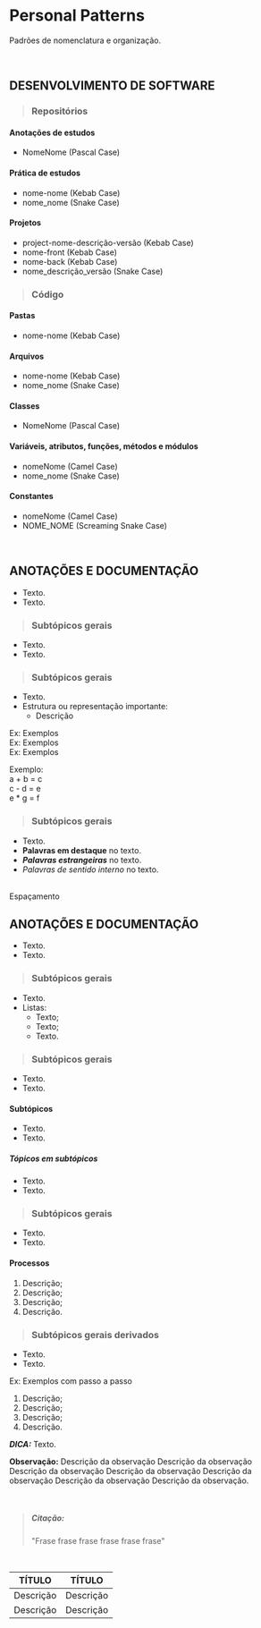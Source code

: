 # Personal Patterns
Padrões de nomenclatura e organização.

<br>

## DESENVOLVIMENTO DE SOFTWARE

> ### Repositórios

#### Anotações de estudos
* NomeNome (Pascal Case)

#### Prática de estudos
* nome-nome (Kebab Case)
* nome_nome (Snake Case)

#### Projetos
* project-nome-descrição-versão (Kebab Case)
* nome-front (Kebab Case)
* nome-back (Kebab Case)
* nome_descrição_versão (Snake Case)

> ### Código

#### Pastas
* nome-nome (Kebab Case)

#### Arquivos 
* nome-nome (Kebab Case)
* nome_nome (Snake Case)

#### Classes 
* NomeNome (Pascal Case)

#### Variáveis, atributos, funções, métodos e módulos
* nomeNome (Camel Case)
* nome_nome (Snake Case)

#### Constantes
* nomeNome (Camel Case)
* NOME_NOME (Screaming Snake Case)

<br>

## ANOTAÇÕES E DOCUMENTAÇÃO
* Texto.
* Texto.

> ### Subtópicos gerais
* Texto.
* Texto.

> ### Subtópicos gerais 
* Texto.
* Estrutura ou representação importante:
  - Descrição

Ex: Exemplos  
Ex: Exemplos  
Ex: Exemplos  

Exemplo:  
a + b = c  
c - d = e  
e * g = f  

> ### Subtópicos gerais
* Texto.
* **Palavras em destaque** no texto.
* ***Palavras estrangeiras*** no texto.
* *Palavras de sentido interno* no texto.

<br> Espaçamento

## ANOTAÇÕES E DOCUMENTAÇÃO
* Texto.
* Texto.

> ### Subtópicos gerais
* Texto.
* Listas:
  - Texto;
  - Texto;
  - Texto.

> ### Subtópicos gerais 
* Texto.
* Texto.

#### Subtópicos
* Texto.
* Texto.

##### Tópicos em subtópicos
* Texto.
* Texto.

> ### Subtópicos gerais 
* Texto.
* Texto.

#### Processos
1. Descrição;
2. Descrição;
3. Descrição;
4. Descrição.

> ### Subtópicos gerais derivados
* Texto.
* Texto.

Ex: Exemplos com passo a passo  
1. Descrição;
2. Descrição;
3. Descrição;
4. Descrição.

***DICA:*** Texto.

**Observação:** Descrição da observação Descrição da observação Descrição da observação Descrição da observação Descrição da observação Descrição da observação Descrição da observação.

<br>

> ##### Citação:  
> "Frase frase frase frase frase frase" 

<br>

| TÍTULO    | TÍTULO    |
| --------- | --------- |
| Descrição | Descrição |
| Descrição | Descrição |
